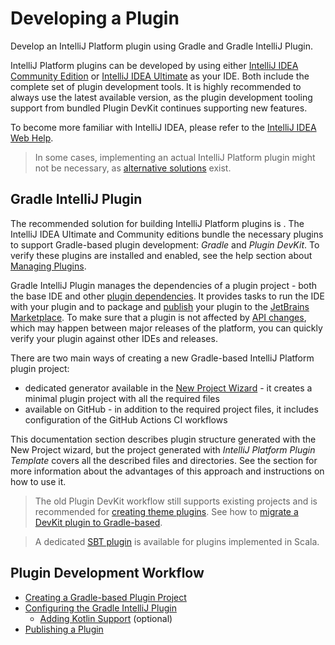 # Developing a Plugin

<!-- Copyright 2000-2023 JetBrains s.r.o. and contributors. Use of this source code is governed by the Apache 2.0 license. -->

<link-summary>Develop an IntelliJ Platform plugin using Gradle and Gradle IntelliJ Plugin.</link-summary>

IntelliJ Platform plugins can be developed by using either [IntelliJ IDEA Community Edition](https://www.jetbrains.com/idea/download/) or [IntelliJ IDEA Ultimate](https://www.jetbrains.com/idea/download/) as your IDE.
Both include the complete set of plugin development tools.
It is highly recommended to always use the latest available version, as the plugin development tooling support from bundled <control>Plugin DevKit</control> continues supporting new features.

To become more familiar with IntelliJ IDEA, please refer to the [IntelliJ IDEA Web Help](https://www.jetbrains.com/idea/help/).

> In some cases, implementing an actual IntelliJ Platform plugin might not be necessary, as [alternative solutions](plugin_alternatives.md) exist.
>

## Gradle IntelliJ Plugin

The recommended solution for building IntelliJ Platform plugins is [](tools_gradle_intellij_plugin.md).
The IntelliJ IDEA Ultimate and Community editions bundle the necessary plugins to support Gradle-based plugin development: _Gradle_ and _Plugin DevKit_.
To verify these plugins are installed and enabled, see the help section about [Managing Plugins](https://www.jetbrains.com/help/idea/managing-plugins.html).

Gradle IntelliJ Plugin manages the dependencies of a plugin project - both the base IDE and other [plugin dependencies](plugin_dependencies.md).
It provides tasks to run the IDE with your plugin and to package and [publish](publishing_plugin.md#publishing-plugin-with-gradle) your plugin to the [JetBrains Marketplace](https://plugins.jetbrains.com).
To make sure that a plugin is not affected by [API changes](api_changes_list.md), which may happen between major releases of the platform, you can quickly verify your plugin against other IDEs and releases.

There are two main ways of creating a new Gradle-based IntelliJ Platform plugin project:
- dedicated generator available in the [New Project Wizard](https://www.jetbrains.com/help/idea/new-project-wizard.html) - it creates a minimal plugin project with all the required files
- [](plugin_github_template.md) available on GitHub - in addition to the required project files, it includes configuration of the GitHub Actions CI workflows

This documentation section describes plugin structure generated with the <control>New Project</control> wizard, but the project generated with _IntelliJ Platform Plugin Template_ covers all the described files and directories.
See the [](plugin_github_template.md) section for more information about the advantages of this approach and instructions on how to use it.

> The old Plugin DevKit workflow still supports existing projects and is recommended for [creating theme plugins](developing_themes.md).
See how to [migrate a DevKit plugin to Gradle-based](migrating_plugin_devkit_to_gradle.md).
>

> A dedicated [SBT plugin](https://github.com/JetBrains/sbt-idea-plugin) is available for plugins implemented in Scala.
>

## Plugin Development Workflow

* [Creating a Gradle-based Plugin Project](creating_plugin_project.md)
* [Configuring the Gradle IntelliJ Plugin](configuring_plugin_project.md)
  * [Adding Kotlin Support](using_kotlin.md) (optional)
* [Publishing a Plugin](publishing_plugin.md)
